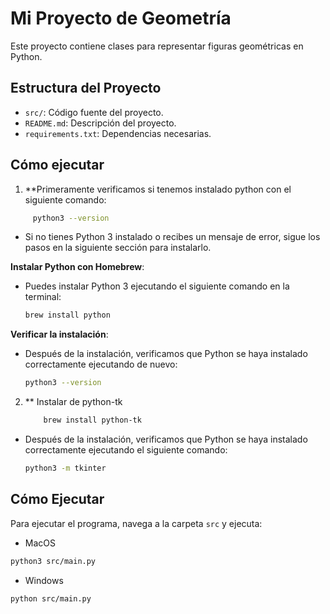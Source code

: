 # Mi Proyecto de Geometría

Este proyecto contiene clases para representar figuras geométricas en Python.

## Estructura del Proyecto

- `src/`: Código fuente del proyecto.
- `README.md`: Descripción del proyecto.
- `requirements.txt`: Dependencias necesarias.

## Cómo ejecutar
1. **Primeramente verificamos si tenemos instalado python con el siguiente comando:
```bash
     python3 --version
```
- Si no tienes Python 3 instalado o recibes un mensaje de error, sigue los pasos en la siguiente sección para instalarlo.

**Instalar Python con Homebrew**:
   - Puedes instalar Python 3 ejecutando el siguiente comando en la terminal:
     ```bash
     brew install python
     ```
 **Verificar la instalación**:
   - Después de la instalación, verificamos que Python se haya instalado correctamente ejecutando de nuevo:

     ```bash
     python3 --version
     ```
2. ** Instalar de python-tk

    ```bash
        brew install python-tk
    ```
 - Después de la instalación, verificamos que Python se haya instalado correctamente ejecutando el siguiente comando:

     ```bash
     python3 -m tkinter
     ```





## Cómo Ejecutar

Para ejecutar el programa, navega a la carpeta `src` y ejecuta:

- MacOS

```bash
python3 src/main.py
```
- Windows
```
python src/main.py
```
